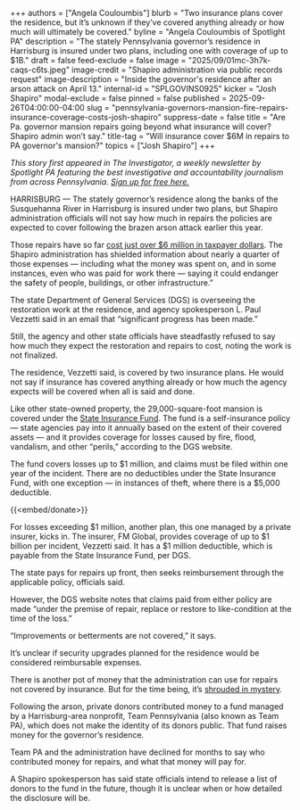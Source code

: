 +++
authors = ["Angela Couloumbis"]
blurb = "Two insurance plans cover the residence, but it’s unknown if they’ve covered anything already or how much will ultimately be covered."
byline = "Angela Couloumbis of Spotlight PA"
description = "The stately Pennsylvania governor’s residence in Harrisburg is insured under two plans, including one with coverage of up to $1B."
draft = false
feed-exclude = false
image = "2025/09/01mc-3h7k-caqs-c6ts.jpeg"
image-credit = "Shapiro administration via public records request"
image-description = "Inside the governor's residence after an arson attack on April 13."
internal-id = "SPLGOVINS0925"
kicker = "Josh Shapiro"
modal-exclude = false
pinned = false
published = 2025-09-26T04:00:00-04:00
slug = "pennsylvania-governors-mansion-fire-repairs-insurance-coverage-costs-josh-shapiro"
suppress-date = false
title = "Are Pa. governor mansion repairs going beyond what insurance will cover? Shapiro admin won’t say."
title-tag = "Will insurance cover $6M in repairs to PA governor's mansion?"
topics = ["Josh Shapiro"]
+++

<em>This story first appeared in The Investigator, a weekly newsletter by Spotlight PA featuring the best investigative and accountability journalism from across Pennsylvania. </em><a href="https://www.spotlightpa.org/newsletters"><em>Sign up for free here.</em></a><em></em>

HARRISBURG — The stately governor’s residence along the banks of the Susquehanna River in Harrisburg is insured under two plans, but Shapiro administration officials will not say how much in repairs the policies are expected to cover following the brazen arson attack earlier this year.

Those repairs have so far <a href="https://www.spotlightpa.org/news/2025/09/pennsylvania-governor-mansion-fire-repair-costs-secrecy-josh-shapiro/">cost just over $6 million in taxpayer dollars</a>. The Shapiro administration has shielded information about nearly a quarter of those expenses — including what the money was spent on, and in some instances, even who was paid for work there — saying it could endanger the safety of people, buildings, or other infrastructure.”

The state Department of General Services (DGS) is overseeing the restoration work at the residence, and agency spokesperson L. Paul Vezzetti said in an email that “significant progress has been made.”

Still, the agency and other state officials have steadfastly refused to say how much they expect the restoration and repairs to cost, noting the work is not finalized.

The residence, Vezzetti said, is covered by two insurance plans. He would not say if insurance has covered anything already or how much the agency expects will be covered when all is said and done.

Like other state-owned property, the 29,000-square-foot mansion is covered under the <a href="https://www.pa.gov/agencies/dgs/file-an-insurance-claim">State Insurance Fund</a>. The fund is a self-insurance policy — state agencies pay into it annually based on the extent of their covered assets — and it provides coverage for losses caused by fire, flood, vandalism, and other “perils,” according to the DGS website.

The fund covers losses up to $1 million, and claims must be filed within one year of the incident. There are no deductibles under the State Insurance Fund, with one exception — in instances of theft, where there is a $5,000 deductible.

{{<embed/donate>}}

For losses exceeding $1 million, another plan, this one managed by a private insurer, kicks in. The insurer, FM Global, provides coverage of up to $1 billion per incident, Vezzetti said. It has a $1 million deductible, which is payable from the State Insurance Fund, per DGS.

The state pays for repairs up front, then seeks reimbursement through the applicable policy, officials said.

However, the DGS website notes that claims paid from either policy are made “under the premise of repair, replace or restore to like-condition at the time of the loss.”

“Improvements or betterments are not covered,” it says.

It’s unclear if security upgrades planned for the residence would be considered reimbursable expenses.

There is another pot of money that the administration can use for repairs not covered by insurance. But for the time being, it’s <a href="https://www.spotlightpa.org/news/2025/07/josh-shapiro-residence-arson-cost-team-pennsylvania/">shrouded in mystery</a>.

Following the arson, private donors contributed money to a fund managed by a Harrisburg-area nonprofit, Team Pennsylvania (also known as Team PA), which does not make the identity of its donors public. That fund raises money for the governor’s residence.

Team PA and the administration have declined for months to say who contributed money for repairs, and what that money will pay for.

A Shapiro spokesperson has said state officials intend to release a list of donors to the fund in the future, though it is unclear when or how detailed the disclosure will be.

